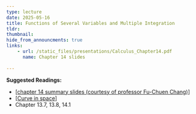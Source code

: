 ```yaml
---
type: lecture
date: 2025-05-16
title: Functions of Several Variables and Multiple Integration
tldr: 
thumbnail: 
hide_from_announcments: true
links: 
    - url: /static_files/presentations/Calculus_Chapter14.pdf
      name: Chapter 14 slides     
      
---
```

**Suggested Readings:**
- [[chapter 14 summary slides (courtesy of professor Fu-Chuen Chang)]](/nsysu-calculus2/static_files/presentations/Chap14_Summary_Chinese.pdf)
- [[Curve in space]](https://resource.learnmode.net/upload/flip/book/95/9542b5db03cbce8c/143d108b46d0.pdf)
- Chapter 13.7, 13.8, 14.1

